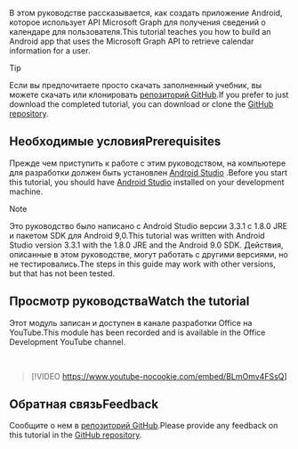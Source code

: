 <!-- markdownlint-disable MD002 MD041 -->

<span data-ttu-id="61f15-101">В этом руководстве рассказывается, как создать приложение Android, которое использует API Microsoft Graph для получения сведений о календаре для пользователя.</span><span class="sxs-lookup"><span data-stu-id="61f15-101">This tutorial teaches you how to build an Android app that uses the Microsoft Graph API to retrieve calendar information for a user.</span></span>

> [!TIP]
> <span data-ttu-id="61f15-102">Если вы предпочитаете просто скачать заполненный учебник, вы можете скачать или клонировать [репозиторий GitHub](https://github.com/microsoftgraph/msgraph-training-android).</span><span class="sxs-lookup"><span data-stu-id="61f15-102">If you prefer to just download the completed tutorial, you can download or clone the [GitHub repository](https://github.com/microsoftgraph/msgraph-training-android).</span></span>

## <a name="prerequisites"></a><span data-ttu-id="61f15-103">Необходимые условия</span><span class="sxs-lookup"><span data-stu-id="61f15-103">Prerequisites</span></span>

<span data-ttu-id="61f15-104">Прежде чем приступить к работе с этим руководством, на компьютере для разработки должен быть установлен [Android Studio](https://developer.android.com/studio/) .</span><span class="sxs-lookup"><span data-stu-id="61f15-104">Before you start this tutorial, you should have [Android Studio](https://developer.android.com/studio/) installed on your development machine.</span></span>

> [!NOTE]
> <span data-ttu-id="61f15-105">Это руководство было написано с Android Studio версии 3.3.1 с 1.8.0 JRE и пакетом SDK для Android 9,0.</span><span class="sxs-lookup"><span data-stu-id="61f15-105">This tutorial was written with Android Studio version 3.3.1 with the 1.8.0 JRE and the Android 9.0 SDK.</span></span> <span data-ttu-id="61f15-106">Действия, описанные в этом руководстве, могут работать с другими версиями, но не тестировались.</span><span class="sxs-lookup"><span data-stu-id="61f15-106">The steps in this guide may work with other versions, but that has not been tested.</span></span>

## <a name="watch-the-tutorial"></a><span data-ttu-id="61f15-107">Просмотр руководства</span><span class="sxs-lookup"><span data-stu-id="61f15-107">Watch the tutorial</span></span>

<span data-ttu-id="61f15-108">Этот модуль записан и доступен в канале разработки Office на YouTube.</span><span class="sxs-lookup"><span data-stu-id="61f15-108">This module has been recorded and is available in the Office Development YouTube channel.</span></span>

<!-- markdownlint-disable MD033 MD034 -->
<br/>

> [!VIDEO https://www.youtube-nocookie.com/embed/BLmOmv4FSsQ]
<!-- markdownlint-enable MD033 MD034 -->

## <a name="feedback"></a><span data-ttu-id="61f15-109">Обратная связь</span><span class="sxs-lookup"><span data-stu-id="61f15-109">Feedback</span></span>

<span data-ttu-id="61f15-110">Сообщите о нем в [репозиторий GitHub](https://github.com/microsoftgraph/msgraph-training-android).</span><span class="sxs-lookup"><span data-stu-id="61f15-110">Please provide any feedback on this tutorial in the [GitHub repository](https://github.com/microsoftgraph/msgraph-training-android).</span></span>
